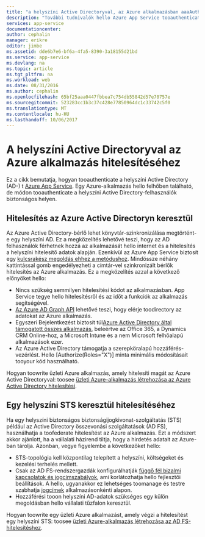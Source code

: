 ```yaml
---
title: "a helyszíni Active Directoryval, az Azure alkalmazásban aaaAuthenticate |} Microsoft Docs"
description: "További tudnivalók hello Azure App Service tooauthenticate a helyszíni Active Directory-üzleti alkalmazások különböző lehetőségek közül:"
services: app-service
documentationcenter: 
author: cephalin
manager: erikre
editor: jimbe
ms.assetid: dde6b7e6-bf6a-4fa5-8390-3a18155d21bd
ms.service: app-service
ms.devlang: na
ms.topic: article
ms.tgt_pltfrm: na
ms.workload: web
ms.date: 08/31/2016
ms.author: cephalin
ms.openlocfilehash: 65bf25aaa0447fbbea7c754db55842d57e70757e
ms.sourcegitcommit: 523283cc1b3c37c428e77850964dc1c33742c5f0
ms.translationtype: MT
ms.contentlocale: hu-HU
ms.lasthandoff: 10/06/2017
---
```

# <a name="authenticate-with-on-premises-active-directory-in-your-azure-app"></a>A helyszíni Active Directoryval az Azure alkalmazás hitelesítéséhez
Ez a cikk bemutatja, hogyan tooauthenticate a helyszíni Active Directory (AD-) t [Azure App Service](../app-service/app-service-value-prop-what-is.md). Egy Azure-alkalmazás hello felhőben található, de módon tooauthenticate a helyszíni Active Directory-felhasználók biztonságos helyen. 

## <a name="authenticate-through-azure-active-directory"></a>Hitelesítés az Azure Active Directoryn keresztül
Az Azure Active Directory-bérlő lehet könyvtár-szinkronizálása megtörtént-e egy helyszíni AD. Ez a megközelítés lehetővé teszi, hogy az AD felhasználók férhetnek hozzá az alkalmazását hello internet és a hitelesítés a helyszíni hitelesítő adatok alapján. Ezenkívül az Azure App Service biztosít egy [kulcsrakész megoldás ehhez a metódushoz](../app-service-mobile/app-service-mobile-how-to-configure-active-directory-authentication.md). Mindössze néhány kattintással gomb engedélyezheti a címtár-vel szinkronizált bérlők hitelesítés az Azure alkalmazás. Ez a megközelítés azzal a következő előnyöket hello:

* Nincs szükség semmilyen hitelesítési kódot az alkalmazásban. App Service tegye hello hitelesítésről és az időt a funkciók az alkalmazás segítségével.
* [Az Azure AD Graph API](http://msdn.microsoft.com/library/azure/hh974476.aspx) lehetővé teszi, hogy elérje toodirectory az adatokat az Azure alkalmazás.
* Egyszeri Bejelentkezést biztosít túl[Azure Active Directory által támogatott összes alkalmazás](/marketplace/active-directory/), beleértve az Office 365, a Dynamics CRM Online-hoz, a Microsoft Intune és a nem Microsoft felhőalapú alkalmazások ezer. 
* Az Azure Active Directory támogatja a szerepköralapú hozzáférés-vezérlést. Hello [Authorize(Roles="X")] minta minimális módosításait tooyour kód használható.

Hogyan toowrite üzleti Azure alkalmazás, amely hitelesíti magát az Azure Active Directoryval: toosee [üzleti Azure-alkalmazás létrehozása az Azure Active Directory hitelesítési](web-sites-dotnet-lob-application-azure-ad.md).

## <a name="authenticate-through-an-on-premises-sts"></a>Egy helyszíni STS keresztül hitelesítéséhez
Ha egy helyszíni biztonságos biztonságijogkivonat-szolgáltatás (STS) például az Active Directory összevonási szolgáltatások (AD FS), használhatja a toofederate hitelesítést az Azure alkalmazás. Ezt a módszert akkor ajánlott, ha a vállalati házirend tiltja, hogy a hirdetés adatait az Azure-ban tárolja. Azonban, vegye figyelembe a következőket hello:

* STS-topológia kell központilag telepített a helyszíni, költségeket és kezelési terhelés mellett.
* Csak az AD FS-rendszergazdák konfigurálhatják [függő fél bizalmi kapcsolatok és jogcímszabályok](http://technet.microsoft.com/library/dd807108.aspx), ami korlátozhatja hello fejlesztői beállítások. A hello, ugyanakkor ez lehetséges toomanage és testre szabhatja [jogcímek](http://technet.microsoft.com/library/ee913571.aspx) alkalmazásonkénti alapon.
* Hozzáférési tooon helyszíni AD-adatok szükséges egy külön megoldásban hello vállalati tűzfalon keresztül.

Hogyan toowrite egy üzleti Azure alkalmazást, amely végzi a hitelesítést egy helyszíni STS: toosee [üzleti Azure-alkalmazás létrehozása az AD FS-hitelesítéshez](web-sites-dotnet-lob-application-adfs.md).

